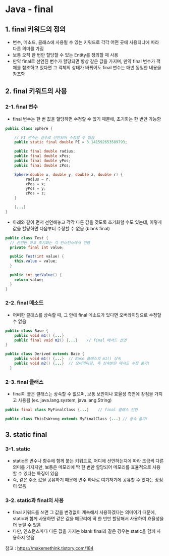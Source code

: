 # Java - final

## 1. final 키워드의 정의
- 변수, 메소드, 클래스에 사용될 수 있는 키워드로 각각 어떤 곳에 사용되냐에 따라 다른 의미를 가짐
- 보통 오직 한 번만 할당할 수 있는 Entity를 정의할 때 사용 
- 만약 final로 선언된 변수가 할당되면 항상 같은 값을 가지며, 만약 final 변수가 객체를 참조하고 있다면 그 객체의 상태가 바뀌어도 final 변수는 매번 동일한 내용을 참조함

## 2. final 키워드의 사용

### 2-1. final 변수
- final 변수는 한 번 값을 할당하면 수정할 수 없기 때문에, 초기화는 한 번만 가능함

```java
public class Sphere {

    // PI 변수는 상수로 선언되어 수정할 수 없음
    public static final double PI = 3.141592653589793;

    public final double radius;
    public final double xPos;
    public final double yPos;
    public final double zPos;

    Sphere(double x, double y, double z, double r) {
         radius = r;
         xPos = x;
         yPos = y;
         zPos = z;
    }

    [...]
}
```

- 아래와 같이 먼저 선언해놓고 각각 다른 값을 갖도록 초기화할 수도 있는데, 이렇게 값을 할당하면 다음부터 수정할 수 없음 (blank final)

```java
public class Test {
  // 선언만 하고 초기화는 각 인스턴스에서 진행
  private final int value;

  public Test(int value) {
    this.value = value;
  }

  public int getValue() {
    return value;
  }
}
```

### 2-2. final 메소드
- 어떠한 클래스를 상속할 때, 그 안에 final 메소드가 있다면 오버라이딩으로 수정할 수 없음

```java
public class Base {
    public void m1() {...}
    public final void m2() {...}    // final 메서드 선언
}

public class Derived extends Base {
    public void m1() {...}  // Base 클래스의 m1() 상속
    public void m2() {...}  // 오버라이딩, 즉 상속받은 메서드 수정 불가!
  }
```

### 2-3. final 클래스
- final이 붙은 클래스는 상속할 수 없으며, 보통 보안이나 효율성 측면에 장점을 가지고 사용됨 (ex. java.lang.system, java.lang.String)

```java
public final class MyFinalClass {...}    // final 클래스 선언

public class ThisIsWrong extends MyFinalClass {...} // 상속 불가!
```

## 3. static final

### 3-1. static
- static은 변수나 함수에 함께 붙는 키워드로, 어디에 선언하는지에 따라 조금씩 다른 의미를 가지지만, 보통은 메모리에 딱 한 번만 할당되어 메모리를 효율적으로 사용할 수 있다는 특징이 있음
- 즉, 같은 주소 값을 공유하기 때문에 변수 하나로 여기저기에 공유할 수 있다는 장점이 있음

### 3-2. static과 final의 사용
- final 키워드를 쓰면 그 값을 변경없이 계속해서 사용하겠다는 의미이기 때문에, static과 함께 사용하면 같은 값을 메모리에 딱 한 번만 할당해서 사용하여 효율성을 더 높일 수 있음
- 다만, 인스턴스마다 다른 값을 가지는 blank final과 같은 경우는 static을 함께 사용하지 않음



참고 : https://makemethink.tistory.com/184